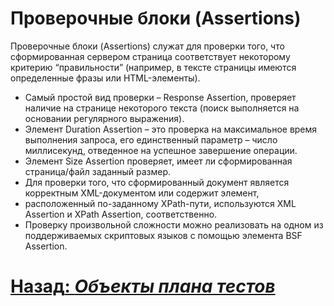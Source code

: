 # Проверочные блоки (Assertions)

Проверочные блоки (Assertions) служат для проверки того, что сформированная сервером страница соответствует некоторому
критерию “правильности” (например, в тексте страницы имеются определенные фразы или HTML-элементы).

- Самый простой вид проверки – Response Assertion, проверяет наличие на странице некоторого текста (поиск выполняется на
  основании регулярного выражения).
- Элемент Duration Assertion – это проверка на максимальное время выполнения запроса,
  его единственный параметр – число миллисекунд, отведенное на успешное завершение операции.
- Элемент Size Assertion проверяет, имеет ли сформированная страница/файл заданный размер.
- Для проверки того, что сформированный документ является корректным XML-документом или содержит элемент,
- расположенный по-заданному XPath-пути, используются XML Assertion и XPath Assertion, соответственно.
- Проверку произвольной сложности можно реализовать на одном из поддерживаемых скриптовых языков с помощью элемента BSF
  Assertion.

# [**Назад**: *Объекты плана тестов*](../test-plan-objects.md)
